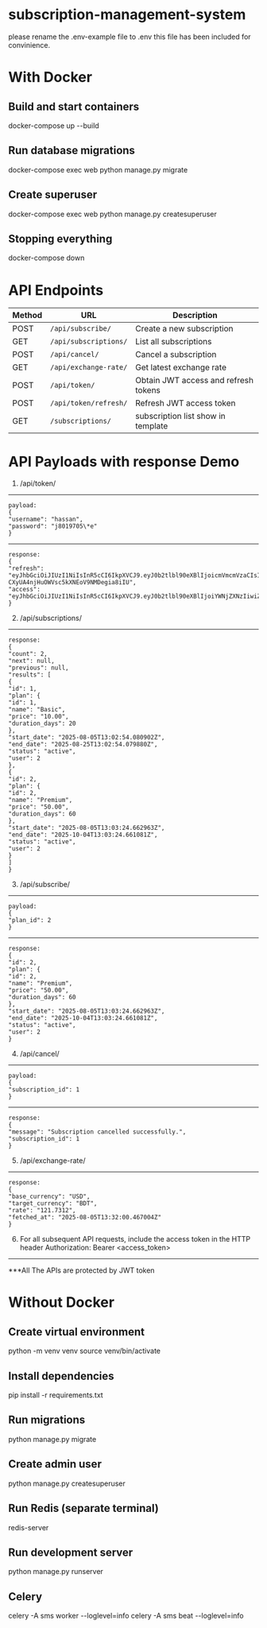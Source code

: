 # subscription-management-system

please rename the .env-example file to .env
this file has been included for convinience.

# With Docker

## Build and start containers

docker-compose up --build

## Run database migrations

docker-compose exec web python manage.py migrate

## Create superuser

docker-compose exec web python manage.py createsuperuser

## Stopping everything

docker-compose down

# API Endpoints

| Method | URL                   | Description                          |
| ------ | --------------------- | ------------------------------------ |
| POST   | `/api/subscribe/`     | Create a new subscription            |
| GET    | `/api/subscriptions/` | List all subscriptions               |
| POST   | `/api/cancel/`        | Cancel a subscription                |
| GET    | `/api/exchange-rate/` | Get latest exchange rate             |
| POST   | `/api/token/`         | Obtain JWT access and refresh tokens |
| POST   | `/api/token/refresh/` | Refresh JWT access token             |
| GET    | `/subscriptions/`     | subscription list show in template   |

# API Payloads with response Demo

1.  /api/token/

---

    payload:
    {
    "username": "hassan",
    "password": "j8019705\*e"
    }

---

    response:
    {
    "refresh": "eyJhbGciOiJIUzI1NiIsInR5cCI6IkpXVCJ9.eyJ0b2tlbl90eXBlIjoicmVmcmVzaCIsImV4cCI6MTc1Njk5MDg1NywiaWF0IjoxNzU0Mzk4ODU3LCJqdGkiOiI1NDk4MWZkOTM2ZDE0YTAzYWRkMmIxNWU3OWY0YzYxZSIsInVzZXJfaWQiOiIyIn0.KBEEGXil-CXyUA4njHuOWVsc5kXNEoV9NMDegia8iIU",
    "access": "eyJhbGciOiJIUzI1NiIsInR5cCI6IkpXVCJ9.eyJ0b2tlbl90eXBlIjoiYWNjZXNzIiwiZXhwIjoxNzU1MDAzNjU3LCJpYXQiOjE3NTQzOTg4NTcsImp0aSI6ImUyZDZjMDQwNjJjYzQyNjRhMjQxMjE0MTE3ZDM5MzhmIiwidXNlcl9pZCI6IjIifQ.1705tYOWiNkbFMplWaGg3dfbKHlnsILR5QAUCAeta7Y"
    }

2.  /api/subscriptions/

---

    response:
    {
    "count": 2,
    "next": null,
    "previous": null,
    "results": [
    {
    "id": 1,
    "plan": {
    "id": 1,
    "name": "Basic",
    "price": "10.00",
    "duration_days": 20
    },
    "start_date": "2025-08-05T13:02:54.080902Z",
    "end_date": "2025-08-25T13:02:54.079880Z",
    "status": "active",
    "user": 2
    },
    {
    "id": 2,
    "plan": {
    "id": 2,
    "name": "Premium",
    "price": "50.00",
    "duration_days": 60
    },
    "start_date": "2025-08-05T13:03:24.662963Z",
    "end_date": "2025-10-04T13:03:24.661081Z",
    "status": "active",
    "user": 2
    }
    ]
    }

3.  /api/subscribe/

---

    payload:
    {
    "plan_id": 2
    }

---

    response:
    {
    "id": 2,
    "plan": {
    "id": 2,
    "name": "Premium",
    "price": "50.00",
    "duration_days": 60
    },
    "start_date": "2025-08-05T13:03:24.662963Z",
    "end_date": "2025-10-04T13:03:24.661081Z",
    "status": "active",
    "user": 2
    }

4.  /api/cancel/

---

    payload:
    {
    "subscription_id": 1
    }

---

    response:
    {
    "message": "Subscription cancelled successfully.",
    "subscription_id": 1
    }

5.  /api/exchange-rate/

---

    response:
    {
    "base_currency": "USD",
    "target_currency": "BDT",
    "rate": "121.7312",
    "fetched_at": "2025-08-05T13:32:00.467004Z"
    }

6.  For all subsequent API requests, include the access token in the HTTP header
    Authorization: Bearer <access_token>

---

\*\*\*All The APIs are protected by JWT token

# Without Docker

## Create virtual environment

python -m venv venv
source venv/bin/activate

## Install dependencies

pip install -r requirements.txt

## Run migrations

python manage.py migrate

## Create admin user

python manage.py createsuperuser

## Run Redis (separate terminal)

redis-server

## Run development server

python manage.py runserver

## Celery

celery -A sms worker --loglevel=info
celery -A sms beat --loglevel=info

